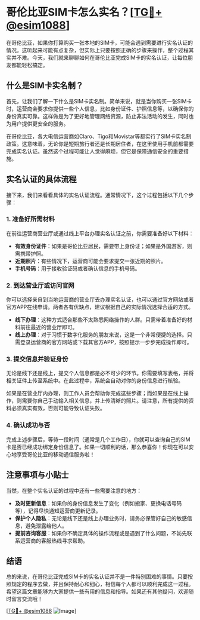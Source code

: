 # 哥伦比亚SIM卡怎么实名？[[TG💪+ @esim1088](https://t.me/s/esim1088)]

在哥伦比亚，如果你打算购买一张本地的SIM卡，可能会遇到需要进行实名认证的情况。这听起来可能有点复杂，但实际上只要按照正确的步骤来操作，整个过程其实并不难。今天，我们就来聊聊如何在哥伦比亚完成SIM卡的实名认证，让每位朋友都能轻松搞定。

## 什么是SIM卡实名制？

首先，让我们了解一下什么是SIM卡实名制。简单来说，就是当你购买一张SIM卡时，运营商会要求你提供一些个人信息，比如身份证件、护照信息等，以确保你的身份真实可靠。这样做是为了更好地管理网络资源，防止非法活动的发生，同时也为用户提供更安全的服务。

在哥伦比亚，各大电信运营商如Claro、Tigo和Movistar等都实行了SIM卡实名制政策。这意味着，无论你是短期旅行者还是长期居住者，在这里使用手机前都需要完成实名认证。虽然这个过程可能让人觉得麻烦，但它是保障通信安全的重要措施。

## 实名认证的具体流程

接下来，我们来看看具体的实名认证流程。通常情况下，这个过程包括以下几个步骤：

### 1. 准备好所需材料

在前往运营商营业厅或通过线上平台办理实名认证之前，你需要准备好以下材料：

- **有效身份证件**：如果是哥伦比亚居民，需要带上身份证；如果是外国游客，则需携带护照。
- **近期照片**：有些情况下，运营商可能会要求提交一张近期的照片。
- **手机号码**：用于接收验证码或者确认信息的手机号码。

### 2. 到达营业厅或访问官网

你可以选择亲自到当地运营商的营业厅去办理实名认证，也可以通过官方网站或者官方APP在线申请。两者各有优缺点，建议根据自己的实际情况选择合适的方式。

- **线下办理**：这种方式适合那些不太熟悉网络操作的人群。只需带着准备好的材料前往最近的营业厅即可。
- **线上办理**：对于习惯于数字化服务的朋友来说，这是一个非常便捷的选择。只需登录运营商的官方网站或下载其官方APP，按照提示一步步完成操作即可。

### 3. 提交信息并验证身份

无论是线下还是线上，提交个人信息都是必不可少的环节。你需要填写表格，并将相关证件上传至系统中。在此过程中，系统会自动对你的身份信息进行核验。

如果是在营业厅内办理，则工作人员会帮助你完成这些步骤；而如果是在线上操作，则需要你自己手动输入相关信息，并上传清晰的照片。请注意，所有提供的资料必须真实有效，否则可能导致认证失败。

### 4. 确认成功与否

完成上述步骤后，等待一段时间（通常是几个工作日），你就可以查询自己的SIM卡是否已经成功绑定身份信息了。如果一切顺利的话，那么恭喜你！你现在可以安心地享受哥伦比亚的移动通信服务啦！

## 注意事项与小贴士

当然，在整个实名认证的过程中还有一些需要注意的地方：

- **及时更新信息**：如果你的身份信息发生了变化（例如搬家、更换电话号码等），记得尽快通知运营商更新记录。
- **保护个人隐私**：无论是线下还是线上办理业务时，请务必保管好自己的敏感信息，避免泄露给他人。
- **提前咨询客服**：如果你不确定具体的操作流程或是遇到了什么问题，不妨先联系运营商的客服热线寻求帮助。

## 结语

总的来说，在哥伦比亚完成SIM卡的实名认证并不是一件特别困难的事情。只要按照规定的程序去做，并且保持耐心和细心，相信每个人都可以顺利完成这一过程。希望这篇文章能够为大家提供一些有用的信息和指导。如果还有其他疑问，欢迎随时留言交流哦！

[[TG💪+ @esim1088](https://t.me/s/esim1088) ![Image](https://i.postimg.cc/4NQfJmqS/Snipaste-2025-05-13-00-14-12.png)]